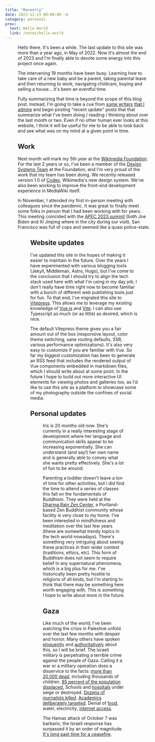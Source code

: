 ```yaml
---
title: "Recently"
date: 2023-12-23 00:00:00 -8
category: personal
prev:
  text: Hello World
  link: /notes/hello-world
---
```

<script setup>
import image1 from '/images/DSCF6909.jpg?w=900';
import image2 from '/images/DSCF7037.jpg?w=900';
import image3 from '/images/DSCF4764.jpg?w=900';
</script>

<Figure :src="image1" caption="View of Coit Tower from my hotel room in San Francisco" />

Hello there. It's been a while. The last update to this site was more than a year ago, in
May of 2022. Now it's almost the end of 2023 and I'm finally able to devote some energy 
into this project once again.

The intervening 19 months have been busy. Learning how to take care of a new baby and
be a parent, taking parental leave and then returning to work, navigating childcare, buying
and selling a house... it's been an eventful time.

Fully summarizing that time is beyond the scope of this blog post. Instead, I'm going to take
a cue from [some writers](https://macwright.com) [that I admire](https://www.kostaharlan.net) 
and begin posting "recent update" posts that that summarize what I've been doing / reading / 
thinking about over the last month or two. Even if no other human ever looks at this website, 
I think it will be useful for me to be able to look back and see what was on my mind at a 
given point in time.

## Work

Next month will mark my 5th year at the [Wikimedia Foundation](https://wikimedia.org). For
the last 2 years or so, I've been a member of the 
[Design Systems Team](https://www.mediawiki.org/wiki/Design_Systems_Team) at the Foundation, 
and I'm very proud of the work that my team has been doing. We recently released version 
1.0 of [Codex](https://doc.wikimedia.org/codex/latest/), Wikimedia's new design system. 
We've also been working to improve the front-end development experience in MediaWiki itself.

In November, I attended my first in-person meeting with colleagues since the pandemic. It was
great to finally meet some folks in person that I had been working with for years. This meeting
coincided with the [APEC 2023 summit](https://en.wikipedia.org/wiki/APEC_United_States_2023) 
(both Joe Biden and Xi Jinping where in the city during our visit). San Francisco was full of 
cops and seemed like a quasi police-state.

<Figure :src="image2" caption="Police motorcyles outside of a dim sum restaurant in Chinatown" />

## Website updates

I've updated this site in the hopes of making it easier to maintain in the future. Over the 
years I have experimented with various blogging tools (Jekyll, Middleman, Astro, Hugo),
but I've come to the conclusion that I should try to align the tech stack used here with what
I'm using in my day job; I don't really have time right now to become familiar with
a bunch of different web publishing tools just for fun. To that end, I've migrated this site
to [Vitepress](https://vitepress.dev). This allows me to leverage my existing knowledge of
[Vue.js](https://vuejs.org) and [Vite](https://vitejs.dev). I can also use Typescript as much 
(or as little) as desired, which is nice.

The default Vitepress theme gives you a fair amount out of the box (responsive layout, color 
theme switching, sane routing defaults, SSR, various performance optimizations).  It's also 
very easy to customize if you are familiar with Vue. So far my biggest customization
has been to generate an RSS feed that includes the rendered output of Vue components embedded
in markdown files, which I should write about at some point. In the future I hope to build 
out more interactive UI elements for viewing photos and galleries too, as I'd like to use this 
site as a platform to showcase some of my photography outside the confines of social media.

## Personal updates

<Figure :src="image3" caption="Iris at the Christmas tree farm" />

Iris is 20 months old now. She's currently in a really interesting stage of development 
where her language and communication skills appear to be increasing exponentially. She can 
understand (and say!) her own name and is generally able to convey what she wants pretty 
effectively. She's a lot of fun to be around.

Parenting a toddler doesn't leave a ton of time for other activities, but I did find the
time to attend a series of classes this fall on the fundamentals of Buddhism. They were
held at the [Dharma Rain Zen Center](https://dharma-rain.org), a Portland-based Zen 
Buddhist community whose facility is very close to my home. I've been interested
in mindfulness and meditation over the last few years (these are somewhat trendy topics 
in the tech world nowadays). There's something very intriguing about seeing these 
practices in their wider context (traditions, ethics, etc).  This form of Buddhism does 
not seem to require belief in any supernatural phenomena, which is a big plus for me. 
I've historically been pretty hostile to religions of all kinds, but I'm starting to 
think that there may be something here worth engaging with. This is something I hope
to write about more in the future.

## Gaza

Like much of the world, I've been watching the crisis in Palestine unfold over
the last few months with despair and horror. Many others have spoken [eloquently][1] 
and [authoritatively][2] about this, so I will be brief. The Israeli military is 
perpetrating a terrible crime against the people of Gaza. Calling it a war or a military 
operation does a disservice to the facts: [more than 20,000 dead][3], including 
thousands of children. [85 percent of the population displaced.][4] Schools and 
[hospitals][8] under seige or destroyed. [Dozens of journalists killed][5]. 
[Academics][6] [deliberately targeted][7]. Denial of [food][9], water, electricity, 
[internet access][10].

The Hamas attack of October 7 was barbaric; the Israeli response has surpassed
it by an order of magnitude. [It's long past time for a ceasefire](https://www.ceasefiretrack.com).

[1]: https://blog.paulbiggar.com/i-cant-sleep/
[2]: https://unsco.unmissions.org/sites/default/files/sg_remarks_to_the_security_council_-_on_the_situation_in_the_middle_east_including_the_palestinian_question.pdf
[3]: https://www.npr.org/2023/12/22/1220211690/gaza-death-toll-20000-killed-israel
[4]: https://www.hrw.org/news/2023/12/20/most-gazas-population-remains-displaced-and-harms-way
[5]: https://cpj.org/2023/12/journalist-casualties-in-the-israel-gaza-conflict/
[6]: https://en.wikipedia.org/wiki/Refaat_Alareer
[7]: https://euromedmonitor.org/en/article/6014
[8]: https://en.wikipedia.org/wiki/Al-Shifa_Hospital_siege
[9]: https://www.bbc.com/news/world-middle-east-67670679
[10]: https://wikimediafoundation.org/news/2023/12/05/wikimedia-foundation-calls-for-unrestricted-internet-connectivity-and-access-to-knowledge-in-gaza/